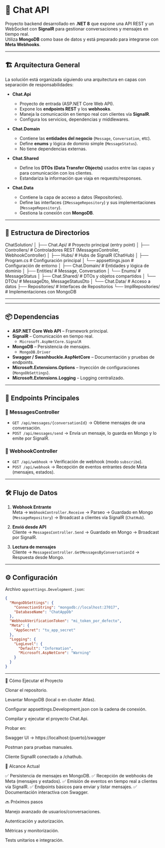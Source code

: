 ﻿# 💬 Chat API

Proyecto backend desarrollado en **.NET 8** que expone una API REST y un WebSocket con **SignalR** para gestionar conversaciones y mensajes en tiempo real.  
Utiliza **MongoDB** como base de datos y está preparado para integrarse con **Meta Webhooks**.

---

## 🏗️ Arquitectura General

La solución está organizada siguiendo una arquitectura en capas con separación de responsabilidades:

- **Chat.Api**  
  - Proyecto de entrada (ASP.NET Core Web API).  
  - Expone los **endpoints REST** y los **webhooks**.  
  - Maneja la comunicación en tiempo real con clientes vía **SignalR**.  
  - Configura los servicios, dependencias y middlewares.  

- **Chat.Domain**  
  - Contiene las **entidades del negocio** (`Message`, `Conversation`, etc).  
  - Define **enums** y lógica de dominio simple (`MessageStatus`).  
  - No tiene dependencias externas.  

- **Chat.Shared**  
  - Define los **DTOs (Data Transfer Objects)** usados entre las capas y para comunicación con los clientes.  
  - Estandariza la información que viaja en requests/responses.  

- **Chat.Data**  
  - Contiene la capa de acceso a datos (Repositories).  
  - Define las interfaces (`IMessageRepository`) y sus implementaciones (`MessageRepository`).  
  - Gestiona la conexión con **MongoDB**.  

---

## 📂 Estructura de Directorios

ChatSolution/
│
├── Chat.Api/ # Proyecto principal (entry point)
│ ├── Controllers/ # Controladores REST (MessagesController, WebhookController)
│ ├── Hubs/ # Hubs de SignalR (ChatHub)
│ ├── Program.cs # Configuración principal
│ └── appsettings.json # Configuración de entorno
│
├── Chat.Domain/ # Entidades y lógica de dominio
│ ├── Entities/ # Message, Conversation
│ └── Enums/ # MessageStatus
│
├── Chat.Shared/ # DTOs y objetos compartidos
│ └── DTOs/ # MessageDto, MessageStatusDto
│
└── Chat.Data/ # Acceso a datos
├── Repositories/ # Interfaces de Repositorios
└── ImplRepositories/ # Implementaciones con MongoDB

---


---

## 📦 Dependencias

- **ASP.NET Core Web API** – Framework principal.  
- **SignalR** – Comunicación en tiempo real.  
  - `Microsoft.AspNetCore.SignalR`  
- **MongoDB** – Persistencia de mensajes.  
  - `MongoDB.Driver`  
- **Swagger / Swashbuckle.AspNetCore** – Documentación y pruebas de endpoints.  
- **Microsoft.Extensions.Options** – Inyección de configuraciones (`MongoDbSettings`).  
- **Microsoft.Extensions.Logging** – Logging centralizado.  

---

## 📨 Endpoints Principales

### 🔹 MessagesController
- `GET /api/messages/{conversationId}` → Obtiene mensajes de una conversación.  
- `POST /api/messages/send` → Envía un mensaje, lo guarda en Mongo y lo emite por SignalR.  

### 🔹 WebhookController
- `GET /api/webhook` → Verificación de webhook (modo `subscribe`).  
- `POST /api/webhook` → Recepción de eventos entrantes desde Meta (mensajes, estados).  

---

## 🛠️ Flujo de Datos

1. **Webhook Entrante**  
   Meta → `WebhookController.Receive` → Parseo → Guardado en Mongo (`MessageRepository`) → Broadcast a clientes vía SignalR (`ChatHub`).  

2. **Envió desde API**  
   Cliente → `MessagesController.Send` → Guardado en Mongo → Broadcast por SignalR.  

3. **Lectura de mensajes**  
   Cliente → `MessagesController.GetMessagesByConversationId` → Respuesta desde Mongo.  

---

## ⚙️ Configuración

Archivo `appsettings.Development.json`:

```json
{
  "MongoDbSettings": {
    "ConnectionString": "mongodb://localhost:27017",
    "DatabaseName": "ChatAppDb"
  },
  "WebhookVerificationToken": "mi_token_por_defecto",
  "Meta": {
    "AppSecret": "tu_app_secret"
  },
  "Logging": {
    "LogLevel": {
      "Default": "Information",
      "Microsoft.AspNetCore": "Warning"
    }
  }
}


```

---

🚀 Cómo Ejecutar el Proyecto

Clonar el repositorio.

Levantar MongoDB (local o en cluster Atlas).

Configurar appsettings.Development.json con la cadena de conexión.

Compilar y ejecutar el proyecto Chat.Api.

Probar en:

Swagger UI → https://localhost:{puerto}/swagger

Postman para pruebas manuales.

Cliente SignalR conectado a /chathub.

📌 Alcance Actual

✅ Persistencia de mensajes en MongoDB.
✅ Recepción de webhooks de Meta (mensajes y estados).
✅ Emisión de eventos en tiempo real a clientes vía SignalR.
✅ Endpoints básicos para enviar y listar mensajes.
✅ Documentación interactiva con Swagger.

🔜 Próximos pasos

Manejo avanzado de usuarios/conversaciones.

Autenticación y autorización.

Métricas y monitorización.

Tests unitarios e integración.